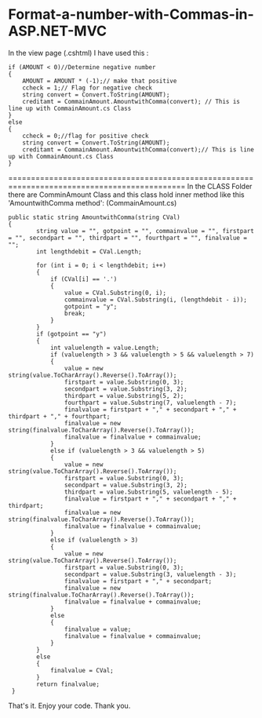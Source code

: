 # Format-a-number-with-Commas-in-ASP.NET-MVC

In the view page (.cshtml) I have used this :

    if (AMOUNT < 0)//Determine negative number
    {
        AMOUNT = AMOUNT * (-1);// make that positive
        ccheck = 1;// Flag for negative check
        string convert = Convert.ToString(AMOUNT);
        creditamt = CommainAmount.AmountwithComma(convert); // This is line up with CommainAmount.cs Class
    }
    else
    {
        ccheck = 0;//flag for positive check
        string convert = Convert.ToString(AMOUNT);
        creditamt = CommainAmount.AmountwithComma(convert);// This is line up with CommainAmount.cs Class
    }
 
 
 =============================================================================================
 In the CLASS Folder there are ComminAmount Class and this class hold inner method like this 'AmountwithComma method':
 (CommainAmount.cs)
   
   
    public static string AmountwithComma(string CVal)
    {
            string value = "", gotpoint = "", commainvalue = "", firstpart = "", secondpart = "", thirdpart = "", fourthpart = "", finalvalue = "";
            int lengthdebit = CVal.Length;
            
            for (int i = 0; i < lengthdebit; i++)
            {
                if (CVal[i] == '.')
                {
                    value = CVal.Substring(0, i);
                    commainvalue = CVal.Substring(i, (lengthdebit - i));
                    gotpoint = "y";
                    break;
                }
            }
            if (gotpoint == "y")
            {
                int valuelength = value.Length;
                if (valuelength > 3 && valuelength > 5 && valuelength > 7)
                {
                    value = new string(value.ToCharArray().Reverse().ToArray());
                    firstpart = value.Substring(0, 3);
                    secondpart = value.Substring(3, 2);
                    thirdpart = value.Substring(5, 2);
                    fourthpart = value.Substring(7, valuelength - 7);
                    finalvalue = firstpart + "," + secondpart + "," + thirdpart + "," + fourthpart;
                    finalvalue = new string(finalvalue.ToCharArray().Reverse().ToArray());
                    finalvalue = finalvalue + commainvalue;
                }
                else if (valuelength > 3 && valuelength > 5)
                {
                    value = new string(value.ToCharArray().Reverse().ToArray());
                    firstpart = value.Substring(0, 3);
                    secondpart = value.Substring(3, 2);
                    thirdpart = value.Substring(5, valuelength - 5);
                    finalvalue = firstpart + "," + secondpart + "," + thirdpart;
                    finalvalue = new string(finalvalue.ToCharArray().Reverse().ToArray());
                    finalvalue = finalvalue + commainvalue;
                }
                else if (valuelength > 3)
                {
                    value = new string(value.ToCharArray().Reverse().ToArray());
                    firstpart = value.Substring(0, 3);
                    secondpart = value.Substring(3, valuelength - 3);
                    finalvalue = firstpart + "," + secondpart;
                    finalvalue = new string(finalvalue.ToCharArray().Reverse().ToArray());
                    finalvalue = finalvalue + commainvalue;
                }
                else
                {
                    finalvalue = value;
                    finalvalue = finalvalue + commainvalue;
                }
            }
            else
            {
                finalvalue = CVal;
            }
            return finalvalue;
     }
  


That's it. Enjoy your code. Thank you.
